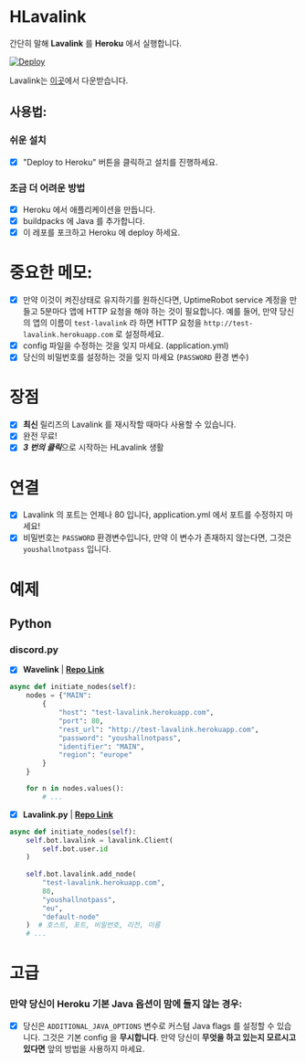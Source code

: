 # HLavalink

간단히 말해 **Lavalink** 를 **Heroku** 에서 실행합니다.

[![Deploy](https://www.herokucdn.com/deploy/button.svg)](https://heroku.com/deploy?template=https://github.com/F4stZ4p/HLavalink)

Lavalink는 [이곳](https://github.com/Cog-Creators/Lavalink-Jars/releases)에서 다운받습니다.

## 사용법:

### 쉬운 설치
- [x] "Deploy to Heroku" 버튼을 클릭하고 설치를 진행하세요.

### 조금 더 어려운 방법
- [x] Heroku 에서 애플리케이션을 만듭니다.
- [x] buildpacks 에 Java 를 추가합니다.
- [x] 이 레포를 포크하고 Heroku 에 deploy 하세요.

# 중요한 메모:
- [x] 만약 이것이 켜진상태로 유지하기를 원하신다면, UptimeRobot service 계정을 만들고 5분마다 앱에 HTTP 요청을 해야 하는 것이 필요합니다. 예를 들어, 만약 당신의 앱의 이름이 `test-lavalink` 라 하면 HTTP 요청을 `http://test-lavalink.herokuapp.com` 로 설정하세요.
- [x] config 파일을 수정하는 것을 잊지 마세요. (application.yml)
- [x] 당신의 비밀번호를 설정하는 것을 잊지 마세요 (`PASSWORD` 환경 변수)

# 장점
- [x] **최신** 릴리즈의 Lavalink 를 재시작할 때마다 사용할 수 있습니다.
- [x] 완전 무료!
- [x] ***3 번의 클릭***으로 시작하는 HLavalink 생활

# 연결
- [x] Lavalink 의 포트는 언제나 80 입니다, application.yml 에서 포트를 수정하지 마세요!
- [x] 비밀번호는 `PASSWORD` 환경변수입니다, 만약 이 변수가 존재하지 않는다면, 그것은 `youshallnotpass` 입니다.

# 예제

## Python
### discord.py

- [x] **Wavelink** | **[Repo Link](https://github.com/EvieePy/Wavelink)**
```python
async def initiate_nodes(self):
    nodes = {"MAIN": 
        {
            "host": "test-lavalink.herokuapp.com",
            "port": 80,
            "rest_url": "http://test-lavalink.herokuapp.com",
            "password": "youshallnotpass",
            "identifier": "MAIN",
            "region": "europe"
        }
    }

    for n in nodes.values():
        # ...
```
- [x] **Lavalink.py** | **[Repo Link](https://github.com/Devoxin/Lavalink.py)**
```python
async def initiate_nodes(self):
    self.bot.lavalink = lavalink.Client(
        self.bot.user.id
    )
    
    self.bot.lavalink.add_node(
        "test-lavalink.herokuapp.com", 
        80, 
        "youshallnotpass", 
        "eu", 
        "default-node"
    )  # 호스트, 포트, 비밀번호, 리전, 이름
    # ...
```

# 고급
### 만약 당신이 Heroku 기본 Java 옵션이 맘에 들지 않는 경우:
- [x] 당신은 `ADDITIONAL_JAVA_OPTIONS` 변수로 커스텀 Java flags 를 설정할 수 있습니다. 그것은 기본 config 을 **무시합니다**. 만약 당신이 **무엇을 하고 있는지 모르시고 있다면** 앞의 방법을 사용하지 마세요.
